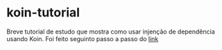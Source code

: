 # koin-tutorial

Breve tutorial de estudo que mostra como usar injenção de dependência usando Koin.
Foi feito seguinto passo a passo do  [link](https://blog.mindorks.com/kotlin-koin-tutorial)
